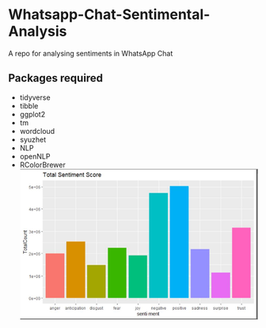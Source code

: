 # Whatsapp-Chat-Sentimental-Analysis
A repo for analysing sentiments in WhatsApp Chat 
## Packages required
- tidyverse
- tibble
- ggplot2
- tm
- wordcloud
- syuzhet
- NLP
- openNLP
- RColorBrewer
![Screenshot](Capture.JPG)
